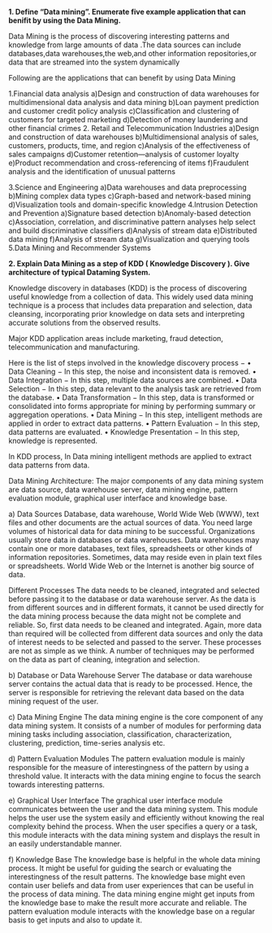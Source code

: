 **1. Define “Data mining”. Enumerate five example application that can benifit by using the Data Mining.**

Data Mining is the process of discovering interesting patterns and knowledge from large amounts of data .The data sources can include databases,data warehouses,the web,and other information repositories,or data that are streamed into the system dynamically

Following are the applications that can benefit by using Data Mining

1.Financial data analysis
	a)Design and construction of data warehouses for multidimensional data analysis and data mining
	b)Loan payment prediction and customer credit policy analysis
	c)Classification and clustering of customers for targeted marketing
	d)Detection of money laundering and other financial crimes
2. Retail and Telecommunication Industries
  a)Design and construction of data warehouses
  b)Multidimensional analysis of sales, customers, products, time, and region
  c)Analysis of the effectiveness of sales campaigns
  d)Customer retention—analysis of customer loyalty
  e)Product recommendation and cross-referencing of items
  f)Fraudulent analysis and the identification of unusual patterns

3.Science and Engineering
  a)Data warehouses and data preprocessing
  b)Mining complex data types
  c)Graph-based and network-based mining
  d)Visualization tools and domain-specific knowledge
4.Intrusion Detection and Prevention
  a)Signature based detection
  b)Anomaly-based detection
  c)Association, correlation, and discriminative pattern analyses help select and build discriminative classifiers
  d)Analysis of stream data
  e)Distributed data mining
  f)Analysis of stream data
  g)Visualization and querying tools
5.Data Mining and Recommender Systems

**2. Explain Data Mining as a step of KDD ( Knowledge Discovery ). Give architecture of typical Dataming System.**

Knowledge discovery in databases (KDD) is the process of discovering useful knowledge from a collection of data. This widely used data mining technique is a process that includes data preparation and selection, data cleansing, incorporating prior knowledge on data sets and interpreting accurate solutions from the observed results. 

Major KDD application areas include marketing, fraud detection, telecommunication and manufacturing.

Here is the list of steps involved in the knowledge discovery process −
•	Data Cleaning − In this step, the noise and inconsistent data is removed.
•	Data Integration − In this step, multiple data sources are combined.
•	Data Selection − In this step, data relevant to the analysis task are retrieved from the database.
•	Data Transformation − In this step, data is transformed or consolidated into forms appropriate for mining by performing summary or aggregation operations.
•	Data Mining − In this step, intelligent methods are applied in order to extract data patterns.
•	Pattern Evaluation − In this step, data patterns are evaluated.
•	Knowledge Presentation − In this step, knowledge is represented.

In KDD process,
In Data mining intelligent methods are applied to extract data patterns from data.


Data Mining Architecture:
The major components of any data mining system are data source, data warehouse server, data mining engine, pattern evaluation module, graphical user interface and knowledge base.
 

a) Data Sources
Database, data warehouse, World Wide Web (WWW), text files and other documents are the actual sources of data. You need large volumes of historical data for data mining to be successful. Organizations usually store data in databases or data warehouses. Data warehouses may contain one or more databases, text files, spreadsheets or other kinds of information repositories. Sometimes, data may reside even in plain text files or spreadsheets. World Wide Web or the Internet is another big source of data.

Different Processes
The data needs to be cleaned, integrated and selected before passing it to the database or data warehouse server. As the data is from different sources and in different formats, it cannot be used directly for the data mining process because the data might not be complete and reliable. So, first data needs to be cleaned and integrated. Again, more data than required will be collected from different data sources and only the data of interest needs to be selected and passed to the server. These processes are not as simple as we think. A number of techniques may be performed on the data as part of cleaning, integration and selection.

b) Database or Data Warehouse Server
The database or data warehouse server contains the actual data that is ready to be processed. Hence, the server is responsible for retrieving the relevant data based on the data mining request of the user.

c) Data Mining Engine
The data mining engine is the core component of any data mining system. It consists of a number of modules for performing data mining tasks including association, classification, characterization, clustering, prediction, time-series analysis etc.

d) Pattern Evaluation Modules
The pattern evaluation module is mainly responsible for the measure of interestingness of the pattern by using a threshold value. It interacts with the data mining engine to focus the search towards interesting patterns.

e) Graphical User Interface
The graphical user interface module communicates between the user and the data mining system. This module helps the user use the system easily and efficiently without knowing the real complexity behind the process. When the user specifies a query or a task, this module interacts with the data mining system and displays the result in an easily understandable manner.

f) Knowledge Base
The knowledge base is helpful in the whole data mining process. It might be useful for guiding the search or evaluating the interestingness of the result patterns. The knowledge base might even contain user beliefs and data from user experiences that can be useful in the process of data mining. The data mining engine might get inputs from the knowledge base to make the result more accurate and reliable. The pattern evaluation module interacts with the knowledge base on a regular basis to get inputs and also to update it.

